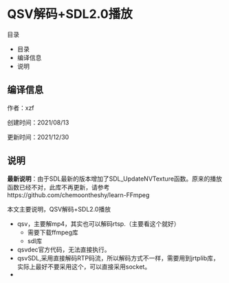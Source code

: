 # QSV解码+SDL2.0播放

目录

- 目录
- 编译信息
- 说明

## 编译信息

作者：xzf

创建时间：2021/08/13

更新时间：2021/12/30

## 说明
**最新说明**：由于SDL最新的版本增加了SDL_UpdateNVTexture函数。原来的播放函数已经不对，此库不再更新，请参考https://github.com/chemoontheshy/learn-FFmpeg

本文主要说明，QSV解码+SDL2.0播放

- qsv，主要解mp4，其实也可以解码rtsp.（主要看这个就好）
  - 需要下载ffmpeg库
  - sdl库
- qsvdec官方代码，无法直接执行。
- qsvSDL,采用直接解码RTP码流，所以解码方式不一样，需要用到jrtplib库，实际上最好不要采用这个，可以直接采用socket。
- 

